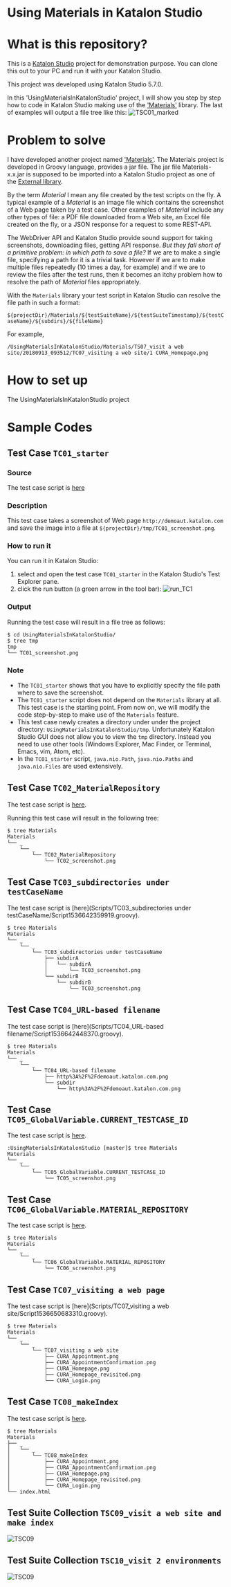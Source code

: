 Using Materials in Katalon Studio
=====================================

# What is this repository?

This is a [Katalon Studio](https://www.katalon.com/) project for demonstration purpose. You can clone this out to your PC and run it with your Katalon Studio.

This project was developed using Katalon Studio 5.7.0.

In this 'UsingMaterialsInKatalonStudio' project, I will show you step by step how to code in Katalon Studio making use of the ['Materials'](https://github.com/kazurayam/Materials) library. The last of examples will output a file tree like this:
![TSC01_marked](docs/TSC10_marked.png)

# Problem to solve

I have developed another project named ['Materials'](https://github.com/kazurayam/Materials). The Materials project is developed in Groovy language, provides a jar file. The jar file Materials-x.x.jar is supposed to be imported into a Katalon Studio project as one of the [External library](https://docs.katalon.com/display/KD/External+Libraries).

By the term *Material* I mean any file created by the test scripts on the fly. A typical example of a *Material* is an image file which contains the screenshot of a Web page taken by a test case. Other examples of *Material* include any other types of file: a PDF file downloaded from a Web site, an Excel file created on the fly, or a JSON response for a request to some REST-API.

The WebDriver API and Katalon Studio provide sound support for taking screenshots, downloading files, getting API response. *But they fall short of a primitive problem: in which path to save a file?* If we are to make a single file, specifying a path for it is a trivial task. However if we are to make multiple files repeatedly (10 times a day, for example) and if we are to review the files after the test runs, then it becomes an itchy problem how to resolve the path of *Material* files appropriately.

With the `Materials` library your test script in Katalon Studio can resolve the file path in such a format:

`${projectDir}/Materials/${testSuiteName}/${testSuiteTimestamp}/${testCaseName}/${subdirs}/${fileName}`

For example,

`/UsingMaterialsInKatalonStudio/Materials/TS07_visit a web site/20180913_093512/TC07_visiting a web site/1 CURA_Homepage.png`



# How to set up

The UsingMaterialsInKatalonStudio project


# Sample Codes

## Test Case `TC01_starter`

### Source

The test case script is [here](Scripts/TC01_starter/Script1536633564054.groovy)

### Description

This test case takes a screenshot of Web page `http://demoaut.katalon.com` and save the image into a file at  `${projectDir}/tmp/TC01_screenshot.png`.

### How to run it

You can run it in Katalon Studio:
1. select and open the test case `TC01_starter` in the Katalon Studio's Test Explorer pane.
2. click the run button (a green arrow in the tool bar): ![run_TC1](docs/run_TC01.png)

### Output

Running the test case will result in a file tree as follows:

```
$ cd UsingMaterialsInKatalonStudio/
$ tree tmp
tmp
└── TC01_screenshot.png
```

### Note

- The `TC01_starter` shows that you have to explicitly specify the file path where to save the screenshot.
- The `TC01_starter` script does not depend on the `Materials` library at all. This test case is the starting point. From now on, we will modify the code step-by-step to make use of the `Materials` feature.
- This test case newly creates a directory under under the project directory: `UsingMaterialsInKatalonStudio/tmp`. Unfortunately Katalon Studio GUI does not allow you to view the `tmp` directory. Instead you need to use other tools (Windows Explorer, Mac Finder, or Terminal, Emacs, vim, Atom, etc).
- In the `TC01_starter` script, `java.nio.Path`, `java.nio.Paths` and `java.nio.Files` are used extensively.


## Test Case `TC02_MaterialRepository`

The test case script is  [here](Scripts/TC02_MaterialRepository/Script1536642272611.groovy).

Running this test case will result in the following tree:
```
$ tree Materials
Materials
└── _
    └── _
        └── TC02_MaterialRepository
            └── TC02_screenshot.png
```

## Test Case `TC03_subdirectories under testCaseName`

The test case script is
[here](Scripts/TC03_subdirectories under testCaseName/Script1536642359919.groovy).


```
$ tree Materials
Materials
└── _
    └── _
        └── TC03_subdirectories under testCaseName
            ├── subdirA
            │   └── subdirA
            │       └── TC03_screenshot.png
            └── subdirB
                └── subdirB
                    └── TC03_screenshot.png
```

## Test Case `TC04_URL-based filename`

The test case script is
[here](Scripts/TC04_URL-based filename/Script1536642448370.groovy).

```
$ tree Materials
Materials
└── _
    └── _
        └── TC04_URL-based filename
            ├── http%3A%2F%2Fdemoaut.katalon.com.png
            └── subdir
                └── http%3A%2F%2Fdemoaut.katalon.com.png

```

## Test Case `TC05_GlobalVariable.CURRENT_TESTCASE_ID`

The test case script is  [here](Scripts/TC05_GlobalVariable.CURRENT_TESTCASE_ID/Script1536640253323.groovy).

```
:UsingMaterialsInKatalonStudio [master]$ tree Materials
Materials
└── _
    └── _
        └── TC05_GlobalVariable.CURRENT_TESTCASE_ID
            └── TC05_screenshot.png
```

## Test Case `TC06_GlobalVariable.MATERIAL_REPOSITORY`

The test case script is [here](Scripts/TC06_GlobalVariable.MATERIAL_REPOSITORY/Script1536640238920.groovy).

```
$ tree Materials
Materials
└── _
    └── _
        └── TC06_GlobalVariable.MATERIAL_REPOSITORY
            └── TC06_screenshot.png
```

## Test Case `TC07_visiting a web page`

The test case script is [here](Scripts/TC07_visiting a web site/Script1536650683310.groovy).

```
$ tree Materials
Materials
└── _
    └── _
        └── TC07_visiting a web site
            ├── CURA_Appointment.png
            ├── CURA_AppointmentConfirmation.png
            ├── CURA_Homepage.png
            ├── CURA_Homepage_revisited.png
            └── CURA_Login.png
```

## Test Case `TC08_makeIndex`

The test case script is [here](Scripts/TC08_makeIndex/Script1536651022281.groovy).

```
$ tree Materials
Materials
├── _
│   └── _
│       └── TC08_makeIndex
│           ├── CURA_Appointment.png
│           ├── CURA_AppointmentConfirmation.png
│           ├── CURA_Homepage.png
│           ├── CURA_Homepage_revisited.png
│           └── CURA_Login.png
└── index.html

```



## Test Suite Collection `TSC09_visit a web site and make index`

![TSC09](docs/TSC09.png)


## Test Suite Collection `TSC10_visit 2 environments`

![TSC09](docs/TSC10_marked.png)
